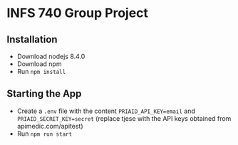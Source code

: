 # INFS 740 Group Project

## Installation

* Download nodejs 8.4.0
* Download npm
* Run `npm install`

## Starting the App

* Create a `.env` file with the content `PRIAID_API_KEY=email` and `PRIAID_SECRET_KEY=secret` (replace tjese with the API keys obtained from apimedic.com/apitest)
* Run `npm run start`